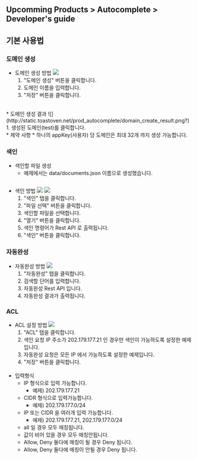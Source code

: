 ## Upcomming Products > Autocomplete > Developer's guide

## 기본 사용법

### 도메인 생성
* 도메인 생성 방법
![](http://static.toastoven.net/prod_autocomplete/domain_create_procedure_01.png?)
  1. "도메인 생성" 버튼을 클릭합니다.
  2. 도메인 이름을 입력합니다.
  3. "저장" 버튼을 클릭합니다.
<br>
* 도메인 생성 결과
![](http://static.toastoven.net/prod_autocomplete/domain_create_result.png?)
  1. 생성된 도메인(test)를 클릭합니다.
<br>
* 제약 사항
  * 하나의 appKey(사용자) 당 도메인은 최대 32개 까지 생성 가능합니다.

### 색인
* 색인할 파일 생성
  * 예제에서는 data/documents.json 이름으로 생성했습니다.
  ``` json
  ```
* 색인 방법
![](http://static.toastoven.net/prod_autocomplete/indexing_procedure_01.png)
![](http://static.toastoven.net/prod_autocomplete/indexing_procedure_02.png??)
  1. "색인" 탭을 클릭합니다.
  2. "파일 선택" 버튼을 클릭합니다.
  3. 색인할 파일을 선택합니다.
  4. "열기" 버튼을 클릭합니다.  
  5. 색인 명령어가 Rest API 로 출력됩니다.
  6. "색인" 버튼을 클릭합니다.

### 자동완성
* 자동완성 방법
![](http://static.toastoven.net/prod_autocomplete/autocomplete_procedure.png?)
  1. "자동완성" 탭을 클릭합니다.
  2. 검색할 단어를 입력합니다.
  3. 자동완성 Rest API 입니다.
  4. 자동완성 결과가 출력됩니다.   

### ACL
* ACL 설정 방법
![](http://static.toastoven.net/prod_autocomplete/acl_procedure.png???)
  1. "ACL" 탭을 클릭합니다.
  2. 색인 요청 IP 주소가 202.179.177.21 인 경우만 색인이 가능하도록 설정한 예제입니다.
  3. 자동완성 요청은 모든 IP 에서 가능하도록 설정한 예제입니다.
  4. "저장" 버튼을 클릭합니다.  
  <br>
* 입력형식
    * IP 형식으로 입력 가능합니다.
      * 예제) 202.179.177.21
    * CIDR 형식으로 입력가능합니다.
      * 예제) 202.179.177.0/24
    * IP 또는 CIDR 을 여러개 입력 가능합니다.
      * 예제) 202.179.177.21, 202.179.177.0/24
    * all 일 경우 모두 매칭됩니다.
    * 값이 비어 있을 경우 모두 매칭안됩니다.  
  * Allow, Deny 둘다에 매칭이 될 경우 Deny 됩니다.
  * Allow, Deny 둘다에 매칭이 안될 경우 Deny 됩니다.  
